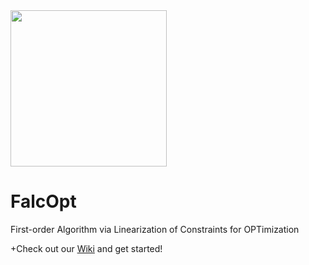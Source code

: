 <img src="https://raw.githubusercontent.com/torrisig/FalcOpt/master/logo/logo.jpg"  width="250"  />

# FalcOpt
First-order Algorithm via Linearization of Constraints for OPTimization

+Check out our [Wiki](https://github.com/torrisig/FalcOpt/wiki) and get started!
